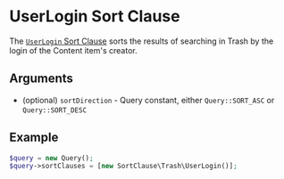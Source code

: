 # UserLogin Sort Clause

The [`UserLogin` Sort Clause](https://github.com/ibexa/core/tree/main/src/contracts/Repository/Values/Content/Query/SortClause/Trash/UserLogin.php)
sorts the results of searching in Trash by the login of the Content item's creator.

## Arguments

- (optional) `sortDirection` - Query constant, either `Query::SORT_ASC` or `Query::SORT_DESC`

## Example

``` php
$query = new Query();
$query->sortClauses = [new SortClause\Trash\UserLogin()];
```
